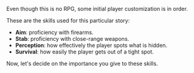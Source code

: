 Even though this is no RPG, some initial player customization is in order.

These are the skills used for this particular story:

-   **Aim**: proficiency with firearms.
-   **Stab**: proficiency with close-range weapons.
-   **Perception**: how effectively the player spots what is hidden.
-   **Survival**: how easily the player gets out of a tight spot.

Now, let's decide on the importance you give to these skills.
